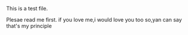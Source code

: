 This is a test file.

Plesae read me first.
if you love me,i would love you too
so,yan can say that's my principle 
